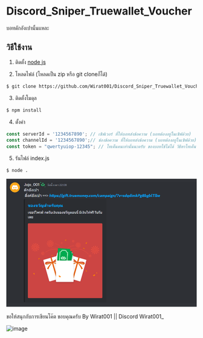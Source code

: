 # Discord_Sniper_Truewallet_Voucher
บอทดักอังเปานั้นแหละ

## วิธีใช้งาน

1. ติดตั้ง [node js](https://nodejs.org/en)

2. โหลดไฟล์ (โหลดเป็น zip หรือ git cloneก็ได้)

```bash
$ git clone https://github.com/Wirat001/Discord_Sniper_Truewallet_Voucher
```
3. ติดตั้งโมดุล
```bash
$ npm install
```
4. ตั้งค่า 
```js
const serverId = '1234567890'; // เซิฟเวอร์ ที่ให้บอทส่งข้อความ (บอทต้องอยู่ในเซิฟด้วย)
const channelId = '1234567890';// ช่องข้อความ ที่ให้บอทส่งข้อความ (บอทต้องอยู่ในเซิฟด้วย)
const token = "qwertyuiop-12345"; // โทเค็นคนเท่านั้นนะครับ ของบอทใช้ไม่ได้ วิธีหาโทเค็น หาเอาเองละกัน
```
5. รันไฟล์ index.js
```bash
$ node .
```
![image](https://github.com/Wirat001/Discord_Sniper_Truewallet_Voucher/blob/main/demo.png)

ขอให้สนุกกับการเขียนโค๊ต ขอบคุณครับ By Wirat001 || Discord Wirat001_


![image](https://count.getloli.com/get/@Wirat001?theme=gelbooru-h)

